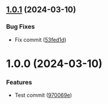 ## [1.0.1](https://github.com/BondarenkoAlex/semantic-release-github-actions-simple-example/compare/v1.0.0...v1.0.1) (2024-03-10)


### Bug Fixes

* Fix commit ([53fed1d](https://github.com/BondarenkoAlex/semantic-release-github-actions-simple-example/commit/53fed1d8db02f76556b10d693d0977268b6946c1))

# 1.0.0 (2024-03-10)


### Features

* Test commit ([970069e](https://github.com/BondarenkoAlex/semantic-release-github-actions-simple-example/commit/970069ede459f87911bef588166f79fb7d707c91))
